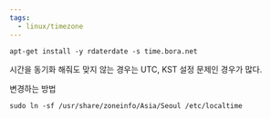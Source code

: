 ```yaml
---
tags:
  - linux/timezone
---
```



```
apt-get install -y rdaterdate -s time.bora.net
```

시간을 동기화 해줘도 맞지 않는 경우는 UTC, KST 설정 문제인 경우가 많다.

  

변경하는 방법

```
sudo ln -sf /usr/share/zoneinfo/Asia/Seoul /etc/localtime
```